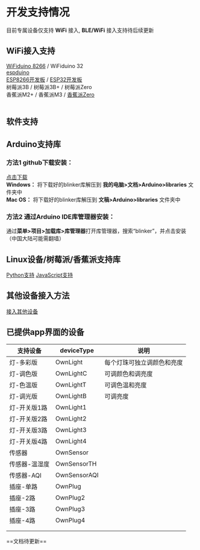 # 开发支持情况
目前专属设备仅支持 **WiFi** 接入, **BLE/WiFi** 接入支持待后续更新  

## WiFi接入支持  
[WiFiduino 8266](https://s.click.taobao.com/0vofiRw) / WiFiduino 32  
[espduino](https://s.click.taobao.com/otmfiRw)  
[ESP8266开发板](https://s.click.taobao.com/H9baiRw) / [ESP32开发板](https://s.click.taobao.com/3aIdiRw)  
树莓派3B / 树莓派3B+ / 树莓派Zero  
香蕉派M2+ / 香蕉派M3 / [香蕉派Zero](https://item.taobao.com/item.htm?id=561318574034)  
<br>

## 软件支持  
## Arduino支持库  
### 方法1 github下载安装：  
[点击下载](https://github.com/blinker-iot/blinker-library/archive/master.zip)  
**Windows：** 将下载好的blinker库解压到 **我的电脑>文档>Arduino>libraries** 文件夹中  
**Mac OS：** 将下载好的blinker库解压到 **文稿>Arduino>libraries** 文件夹中  

### 方法2 通过Arduino IDE库管理器安装：
通过**菜单>项目>加载库>库管理器**打开库管理器，搜索“blinker”，并点击安装（中国大陆可能需翻墙）  

## Linux设备/树莓派/香蕉派支持库  
[Python支持](?file=003-硬件开发/03-Python支持 "Python支持")
[JavaScript支持](?file=003-硬件开发/04-JavaScript支持 "JavaScript支持") 

## 其他设备接入方法  
[接入其他设备](?file=003-硬件开发/09-接入其他设备 "接入其他设备")

## 已提供app界面的设备  

| 支持设备      | deviceType   | 说明                       |
| ------------- | ------------ | -------------------------- |
| 灯-多彩版     | OwnLight     | 每个灯珠可独立调颜色和亮度 |
| 灯-调色版     | OwnLightC    | 可调颜色和调亮度           |
| 灯-色温版     | OwnLightT    | 可调色温和亮度             |
| 灯-调光版     | OwnLightB    | 可调亮度                   |
| 灯-开关版1路  | OwnLight1    |                            |
| 灯-开关版2路  | OwnLight2    |                            |
| 灯-开关版3路  | OwnLight3    |                            |
| 灯-开关版4路  | OwnLight4    |                            |
| 传感器        | OwnSensor    |                            |
| 传感器-温湿度 | OwnSensorTH  |                            |
| 传感器-AQI    | OwnSensorAQI |                            |
| 插座-单路     | OwnPlug      |                            |
| 插座-2路      | OwnPlug2     |                            |
| 插座-3路      | OwnPlug3     |                            |
| 插座-4路      | OwnPlug4     |                            |
|               |              |                            |
|               |              |                            |

==文档待更新==  